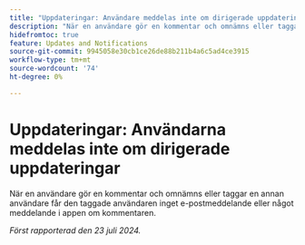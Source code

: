 ```yaml
---
title: "Uppdateringar: Användare meddelas inte om dirigerade uppdateringar"
description: "När en användare gör en kommentar och omnämns eller taggar en annan användare får den taggade användaren inget e-postmeddelande eller något meddelande i appen om kommentaren."
hidefromtoc: true
feature: Updates and Notifications
source-git-commit: 9945058e30cb1ce26de88b211b4a6c5ad4ce3915
workflow-type: tm+mt
source-wordcount: '74'
ht-degree: 0%

---
```



# Uppdateringar: Användarna meddelas inte om dirigerade uppdateringar

När en användare gör en kommentar och omnämns eller taggar en annan användare får den taggade användaren inget e-postmeddelande eller något meddelande i appen om kommentaren.

_Först rapporterad den 23 juli 2024._
